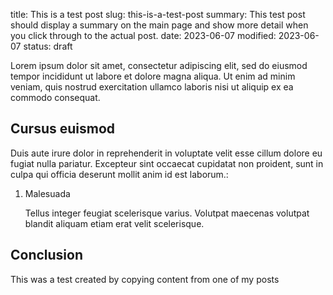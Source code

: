 title: This is a test post
slug: this-is-a-test-post
summary: This test post should display a summary on the main page and show more detail when you click through to the actual post.
date: 2023-06-07
modified: 2023-06-07
status: draft

Lorem ipsum dolor sit amet, consectetur adipiscing elit, sed do eiusmod tempor incididunt ut labore et dolore magna aliqua. Ut enim ad minim veniam, quis nostrud exercitation ullamco laboris nisi ut aliquip ex ea commodo consequat.

## Cursus euismod

Duis aute irure dolor in reprehenderit in voluptate velit esse cillum dolore eu fugiat nulla pariatur. Excepteur sint occaecat cupidatat non proident, sunt in culpa qui officia deserunt mollit anim id est laborum.:

1. Malesuada

   Tellus integer feugiat scelerisque varius. Volutpat maecenas volutpat blandit aliquam etiam erat velit scelerisque. 

## Conclusion

This was a test created by copying content from one of my posts